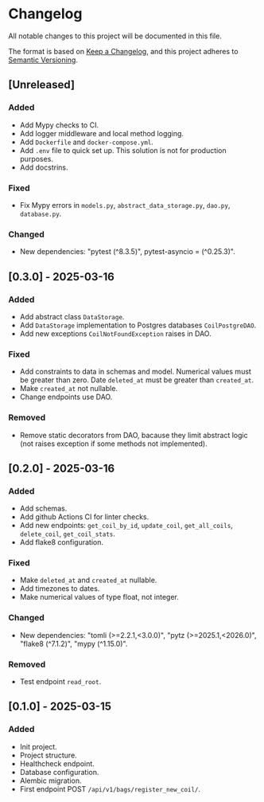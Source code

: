 # Changelog

All notable changes to this project will be documented in this file.

The format is based on [Keep a Changelog](https://keepachangelog.com/en/1.1.0/),
and this project adheres to [Semantic Versioning](https://semver.org/spec/v2.0.0.html).

## [Unreleased]

### Added

- Add Mypy checks to CI.
- Add logger middleware and local method logging.
- Add `Dockerfile` and `docker-compose.yml`.
- Add `.env` file to quick set up. This solution is not for production purposes.
- Add docstrins.

### Fixed

- Fix Mypy errors in `models.py`, `abstract_data_storage.py`, `dao.py`, `database.py`.

### Changed

- New dependencies: "pytest (^8.3.5)", pytest-asyncio = (^0.25.3)".

## [0.3.0] - 2025-03-16

### Added

- Add abstract class `DataStorage`.
- Add `DataStorage` implementation to Postgres databases `CoilPostgreDAO`.
- Add new exceptions `CoilNotFoundException` raises in DAO.

### Fixed

- Add constraints to data in schemas and model.
Numerical values must be greater than zero. Date `deleted_at` must be greater than `created_at`.
- Make `created_at` not nullable.
- Change endpoints use DAO.

### Removed

- Remove static decorators from DAO, bacause they limit abstract logic (not raises exception if some methods not implemented). 

## [0.2.0] - 2025-03-16

### Added

- Add schemas.
- Add github Actions CI for linter checks.
- Add new endpoints: `get_coil_by_id`, `update_coil`, `get_all_coils`, `delete_coil`, `get_coil_stats`.
- Add flake8 configuration.

### Fixed

- Make `deleted_at` and `created_at` nullable.
- Add timezones to dates.
- Make numerical values of type float, not integer.

### Changed

- New dependencies: "tomli (>=2.2.1,<3.0.0)", "pytz (>=2025.1,<2026.0)", "flake8 (^7.1.2)", "mypy (^1.15.0)".

### Removed

- Test endpoint `read_root`.

## [0.1.0] - 2025-03-15

### Added

- Init project.
- Project structure.
- Healthcheck endpoint. 
- Database configuration.
- Alembic migration.
- First endpoint POST `/api/v1/bags/register_new_coil/`.
